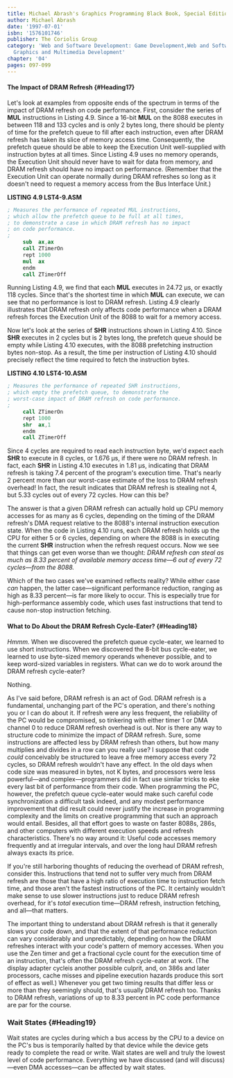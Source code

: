 ```yaml
---
title: Michael Abrash's Graphics Programming Black Book, Special Edition
author: Michael Abrash
date: '1997-07-01'
isbn: '1576101746'
publisher: The Coriolis Group
category: 'Web and Software Development: Game Development,Web and Software Development:
  Graphics and Multimedia Development'
chapter: '04'
pages: 097-099
---
```


#### The Impact of DRAM Refresh {#Heading17}

Let's look at examples from opposite ends of the spectrum in terms of
the impact of DRAM refresh on code performance. First, consider the
series of **MUL** instructions in Listing 4.9. Since a 16-bit **MUL** on
the 8088 executes in between 118 and 133 cycles and is only 2 bytes
long, there should be plenty of time for the prefetch queue to fill
after each instruction, even after DRAM refresh has taken its slice of
memory access time. Consequently, the prefetch queue should be able to
keep the Execution Unit well-supplied with instruction bytes at all
times. Since Listing 4.9 uses no memory operands, the Execution Unit
should never have to wait for data from memory, and DRAM refresh should
have no impact on performance. (Remember that the Execution Unit can
operate normally during DRAM refreshes so long as it doesn't need to
request a memory access from the Bus Interface Unit.)

**LISTING 4.9 LST4-9.ASM**

```nasm
; Measures the performance of repeated MUL instructions,
; which allow the prefetch queue to be full at all times,
; to demonstrate a case in which DRAM refresh has no impact
; on code performance.
;
     sub  ax,ax
     call ZTimerOn
     rept 1000
     mul  ax
     endm
     call ZTimerOff
```

Running Listing 4.9, we find that each **MUL** executes in 24.72 µs, or
exactly 118 cycles. Since that's the shortest time in which **MUL** can
execute, we can see that no performance is lost to DRAM refresh. Listing
4.9 clearly illustrates that DRAM refresh only affects code performance
when a DRAM refresh forces the Execution Unit of the 8088 to wait for a
memory access.

Now let's look at the series of **SHR** instructions shown in Listing
4.10. Since **SHR** executes in 2 cycles but is 2 bytes long, the
prefetch queue should be empty while Listing 4.10 executes, with the
8088 prefetching instruction bytes non-stop. As a result, the time per
instruction of Listing 4.10 should precisely reflect the time required
to fetch the instruction bytes.

**LISTING 4.10 LST4-10.ASM**

```nasm
; Measures the performance of repeated SHR instructions,
; which empty the prefetch queue, to demonstrate the
; worst-case impact of DRAM refresh on code performance.
;
     call ZTimerOn
     rept 1000
     shr  ax,1
     endm
     call ZTimerOff
```

Since 4 cycles are required to read each instruction byte, we'd expect
each **SHR** to execute in 8 cycles, or 1.676 µs, if there were no DRAM
refresh. In fact, each **SHR** in Listing 4.10 executes in 1.81 µs,
indicating that DRAM refresh is taking 7.4 percent of the program's
execution time. That's nearly 2 percent more than our worst-case
estimate of the loss to DRAM refresh overhead! In fact, the result
indicates that DRAM refresh is stealing not 4, but 5.33 cycles out of
every 72 cycles. How can this be?

The answer is that a given DRAM refresh can actually hold up CPU memory
accesses for as many as 6 cycles, depending on the timing of the DRAM
refresh's DMA request relative to the 8088's internal instruction
execution state. When the code in Listing 4.10 runs, each DRAM refresh
holds up the CPU for either 5 or 6 cycles, depending on where the 8088
is in executing the current **SHR** instruction when the refresh request
occurs. Now we see that things can get even worse than we thought: *DRAM
refresh can steal as much as 8.33 percent of available memory access
time—6 out of every 72 cycles—from the 8088.*

Which of the two cases we've examined reflects reality? While either
case *can* happen, the latter case—significant performance reduction,
ranging as high as 8.33 percent—is far more likely to occur. This is
especially true for high-performance assembly code, which uses fast
instructions that tend to cause non-stop instruction fetching.

#### What to Do About the DRAM Refresh Cycle-Eater? {#Heading18}

*Hmmm.* When we discovered the prefetch queue cycle-eater, we learned to
use short instructions. When we discovered the 8-bit bus cycle-eater, we
learned to use byte-sized memory operands whenever possible, and to keep
word-sized variables in registers. What can we do to work around the
DRAM refresh cycle-eater?

Nothing.

As I've said before, DRAM refresh is an act of God. DRAM refresh is a
fundamental, unchanging part of the PC's operation, and there's nothing
you or I can do about it. If refresh were any less frequent, the
reliability of the PC would be compromised, so tinkering with either
timer 1 or DMA channel 0 to reduce DRAM refresh overhead is out. Nor is
there any way to structure code to minimize the impact of DRAM refresh.
Sure, some instructions are affected less by DRAM refresh than others,
but how many multiplies and divides in a row can you really use? I
suppose that code *could* conceivably be structured to leave a free
memory access every 72 cycles, so DRAM refresh wouldn't have any effect.
In the old days when code size was measured in bytes, not K bytes, and
processors were less powerful—and complex—programmers did in fact use
similar tricks to eke every last bit of performance from their code.
When programming the PC, however, the prefetch queue cycle-eater would
make such careful code synchronization a difficult task indeed, and any
modest performance improvement that did result could never justify the
increase in programming complexity and the limits on creative
programming that such an approach would entail. Besides, all that effort
goes to waste on faster 8088s, 286s, and other computers with different
execution speeds and refresh characteristics. There's no way around it:
Useful code accesses memory frequently and at irregular intervals, and
over the long haul DRAM refresh always exacts its price.

If you're still harboring thoughts of reducing the overhead of DRAM
refresh, consider this. Instructions that tend not to suffer very much
from DRAM refresh are those that have a high ratio of execution time to
instruction fetch time, and those aren't the fastest instructions of the
PC. It certainly wouldn't make sense to use slower instructions just to
reduce DRAM refresh overhead, for it's *total* execution time—DRAM
refresh, instruction fetching, and all—that matters.

The important thing to understand about DRAM refresh is that it
generally slows your code down, and that the extent of that performance
reduction can vary considerably and unpredictably, depending on how the
DRAM refreshes interact with your code's pattern of memory accesses.
When you use the Zen timer and get a fractional cycle count for the
execution time of an instruction, that's often the DRAM refresh
cycle-eater at work. (The display adapter cycleis another possible
culprit, and, on 386s and later processors, cache misses and pipeline
execution hazards produce this sort of effect as well.) Whenever you get
two timing results that differ less or more than they seemingly should,
that's usually DRAM refresh too. Thanks to DRAM refresh, variations of
up to 8.33 percent in PC code performance are par for the course.

### Wait States {#Heading19}

Wait states are cycles during which a bus access by the CPU to a device
on the PC's bus is temporarily halted by that device while the device
gets ready to complete the read or write. Wait states are well and truly
the lowest level of code performance. Everything we have discussed (and
will discuss)—even DMA accesses—can be affected by wait states.